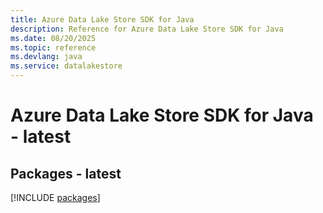 ```yaml
---
title: Azure Data Lake Store SDK for Java
description: Reference for Azure Data Lake Store SDK for Java
ms.date: 08/20/2025
ms.topic: reference
ms.devlang: java
ms.service: datalakestore
---
```

# Azure Data Lake Store SDK for Java - latest
## Packages - latest
[!INCLUDE [packages](data-lake-store-index.md)]